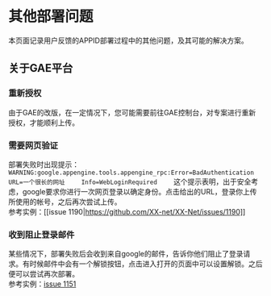 # 其他部署问题
本页面记录用户反馈的APPID部署过程中的其他问题，及其可能的解决方案。

## 关于GAE平台
### 重新授权
由于GAE的改版，在一定情况下，您可能需要前往GAE控制台，对专案进行重新授权，才能顺利上传。

### 需要网页验证
部署失败时出现提示：    
`WARNING:google.appengine.tools.appengine_rpc:Error=BadAuthentication    `
`URL=一个很长的网址    `
`Info=WebLoginRequired    `
这个提示表明，出于安全考虑，google要求你进行一次网页登录以确定身份。点击给出的URL，登录你上传所使用的帐号，之后再次尝试上传。    
参考实例：[[issue 1190|https://github.com/XX-net/XX-Net/issues/1190]]

### 收到阻止登录邮件
某些情况下，部署失败后会收到来自google的邮件，告诉你他们阻止了登录请求。有时候邮件中会有一个解锁按钮，点击进入打开的页面中可以设置解锁。之后便可以尝试再次部署。    
参考实例：[issue 1151](https://github.com/XX-net/XX-Net/issues/1151)